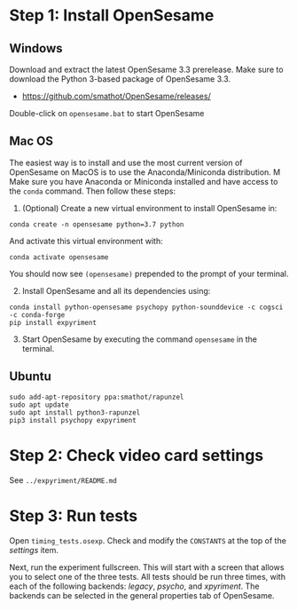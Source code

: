 # Step 1: Install OpenSesame

## Windows

Download and extract the latest OpenSesame 3.3 prerelease. Make sure to download the Python 3-based package of OpenSesame 3.3.

- <https://github.com/smathot/OpenSesame/releases/>

Double-click on `opensesame.bat` to start OpenSesame

## Mac OS

The easiest way is to install and use the most current version of OpenSesame on MacOS is to use the Anaconda/Miniconda distribution. M Make sure you have Anaconda or Miniconda installed and have access to the `conda` command. Then follow these steps:

1. (Optional) Create a new virtual environment to install OpenSesame in:

```
conda create -n opensesame python=3.7 python
```
And activate this virtual environment with:
```
conda activate opensesame
```
You should now see `(opensesame)` prepended to the prompt of your terminal.

2. Install OpenSesame and all its dependencies using:

```
conda install python-opensesame psychopy python-sounddevice -c cogsci -c conda-forge
pip install expyriment
```

3. Start OpenSesame by executing the command `opensesame` in the terminal.

## Ubuntu

```
sudo add-apt-repository ppa:smathot/rapunzel
sudo apt update
sudo apt install python3-rapunzel
pip3 install psychopy expyriment
```


# Step 2: Check video card settings

See `../expyriment/README.md`


# Step 3: Run tests

Open `timing_tests.osexp`. Check and modify the `CONSTANTS` at the top of the *settings* item.

Next, run the experiment fullscreen. This will start with a screen that allows you to select one of the three tests. All tests should be run three times, with each of the following backends: *legacy*, *psycho*, and *xpyriment*. The backends can be selected in the general properties tab of OpenSesame.
